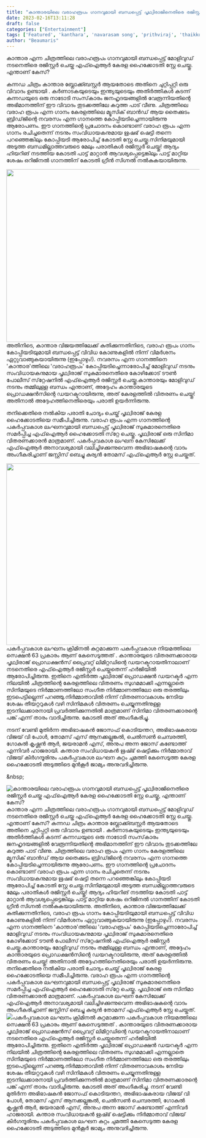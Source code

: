 ```yaml
---
title: "കാന്താരയിലെ വരാഹരൂപം ഗാനവുമായി ബന്ധപ്പെട്ട് പൃഥ്വിരാജിനെതിരെ രജിസ്റ്റർ ചെയ്ത എഫ്‌ഐആർ കേരള ഹൈക്കോടതി സ്റ്റേ ചെയ്തു, എന്താണ് കേസ്?"
date: 2023-02-16T13:11:28
draft: false
categories: ["Entertainment"]
tags: ['Featured', 'kanthara', 'navarasam song', 'prithviraj', 'thaikkudam', 'varaharoopam']
author: "Beaumaris"
---
```


കാന്താര എന്ന ചിത്രത്തിലെ വരാഹരൂപം ഗാനവുമായി ബന്ധപ്പെട്ട് മോളിവുഡ് നടനെതിരെ രജിസ്റ്റർ ചെയ്ത എഫ്‌ഐആർ കേരള ഹൈക്കോടതി സ്റ്റേ ചെയ്തു. എന്താണ് കേസ്?

കന്നഡ ചിത്രം കാന്താര ബ്ലോക്ക്ബസ്റ്റർ ആയതോടെ അതിനെ ചുറ്റിപ്പറ്റി ഒരു വിവാദം ഉണ്ടായി . കർണാടകയുടെയും ഇന്ത്യയുടെയും അതിർത്തികൾ കടന്ന് കന്നഡയുടെ ഒരു നാടോടി സംസ്‌കാരം ജനഹൃദയങ്ങളിൽ വേരൂന്നിയതിന്റെ അഭിമാനത്തിന് ഈ വിവാദം തുടക്കത്തിലേ കറുത്ത പാട് വീണു. ചിത്രത്തിലെ വരാഹ രൂപം എന്ന ഗാനം കേരളത്തിലെ മ്യൂസിക് ബാൻഡ് ആയ തൈക്കുടം ബ്രിഡ്‌ജിന്റെ നവരസം എന്ന ഗാനത്തെ കോപ്പിയടിച്ചെന്നായിരുന്നു ആരോപണം. ഈ ഗാനത്തിന്റെ പ്രചോദനം കൊണ്ടാണ് വരാഹ രൂപം എന്ന ഗാനം രചിച്ചതെന്ന് നടനും സംവിധായകനുമായ ഋഷഭ് ഷെട്ടി തന്നെ പറഞ്ഞെങ്കിലും കോപ്പിയടി ആരോപിച്ച് കോടതി സ്റ്റേ ചെയ്തു.സിനിമയുമായി അടുത്ത ബന്ധമില്ലാത്തവരുടെ മേലും പരാതികൾ രജിസ്റ്റർ ചെയ്തു! ആദ്യം ഹിയറിങ് നടത്തിയ കോടതി പാട്ട് മാറ്റാൻ ആവശ്യപ്പെട്ടെങ്കിലും പാട്ട് മാറ്റിയ ശേഷം ഒറിജിനൽ ഗാനത്തിന് കോടതി ഗ്രീൻ സിഗ്നൽ നൽകുകയായിരുന്നു.

<img class="size-large wp-image-383854 aligncenter" src="https://cdn.boolokam.com/articles/2023/02/ddddddf-1024x576.webp" alt="" width="800" height="450" />അതിനിടെ, കാന്താര വിജയത്തിലേക്ക് കുതിക്കുന്നതിനിടെ, വരാഹ രൂപം ഗാനം കോപ്പിയടിയുമായി ബന്ധപ്പെട്ട് വിവിധ കോണുകളിൽ നിന്ന് വിമർശനം ഏറ്റുവാങ്ങുകയായിരുന്നു (ഇപ്പോഴും!). നവരസം എന്ന ഗാനത്തിനെ 'കാന്താര'ത്തിലെ 'വരാഹരൂപം' കോപ്പിയടിച്ചെന്നാരോപിച്ച് മോളിവുഡ് നടനും സംവിധായകനുമായ പൃഥ്വിരാജ് സുകുമാരനെതിരെ കോഴിക്കോട് ടൗൺ പോലീസ് സ്‌റ്റേഷനിൽ എഫ്‌ഐആർ രജിസ്റ്റർ ചെയ്തു.കാന്താരയും മോളിവുഡ് നടനും തമ്മിലുള്ള ബന്ധം എന്താണ്, അദ്ദേഹം കാന്താരയുടെ പ്രൊഡക്ഷൻസിന്റെ ഡയറക്ടറായിരുന്നു, അത് കേരളത്തിൽ വിതരണം ചെയ്തു! അതിനാൽ അദ്ദേഹത്തിനെതിരെയും പരാതി ഉയർന്നിരുന്നു.

തനിക്കെതിരെ നൽകിയ പരാതി ചോദ്യം ചെയ്ത് പൃഥ്വിരാജ് കേരള ഹൈക്കോടതിയെ സമീപിച്ചിരുന്നു. വരാഹ രൂപം എന്ന ഗാനത്തിന്റെ പകർപ്പവകാശ ലംഘനവുമായി ബന്ധപ്പെട്ട് പൃഥ്വിരാജ് സുകുമാരനെതിരെ സമർപ്പിച്ച എഫ്‌ഐആർ ഹൈക്കോടതി സ്‌റ്റേ ചെയ്തു. പൃഥ്വിരാജ് ഒരു സിനിമാ വിതരണക്കാരൻ മാത്രമാണ്. പകർപ്പവകാശ ലംഘന കേസിലേക്ക് എഫ്‌ഐആർ അനാവശ്യമായി വലിച്ചിഴക്കുന്നുവെന്ന അഭിഭാഷകന്റെ വാദം അംഗീകരിച്ചാണ് ജസ്റ്റിസ് ബെച്ചു കുര്യൻ തോമസ് എഫ്‌ഐആർ സ്റ്റേ ചെയ്തത്.

<img class=" wp-image-383855 aligncenter" src="https://cdn.boolokam.com/articles/2023/02/wwfg-1.jpg" alt="" width="787" height="473" />പകർപ്പവകാശ ലംഘനം ക്രിമിനൽ കുറ്റമാക്കുന്ന പകർപ്പവകാശ നിയമത്തിലെ സെക്ഷൻ 63 പ്രകാരം ആണ് കേസെടുത്തത് . കാന്താരയുടെ വിതരണക്കാരായ പൃഥ്വിരാജ് പ്രൊഡക്ഷൻസ് പ്രൈവറ്റ് ലിമിറ്റഡിന്റെ ഡയറക്ടറായതിനാലാണ് നടനെതിരെ എഫ്‌ഐആർ രജിസ്റ്റർ ചെയ്തതെന്ന് ഹർജിയിൽ ആരോപിച്ചിരുന്നു. ഇതിനെ എതിർത്ത പൃഥ്വിരാജ് പ്രൊഡക്ഷൻ ഡയറക്ടർ എന്ന നിലയിൽ ചിത്രത്തിന്റെ കേരളത്തിലെ വിതരണം സുഗമമാക്കി എന്നല്ലാതെ സിനിമയുടെ നിർമ്മാണത്തിലോ സംഗീത നിർമ്മാണത്തിലോ ഒരു തരത്തിലും ഇടപെട്ടില്ലെന്ന് പറഞ്ഞു.നിർമ്മാതാവിൽ നിന്ന് വിതരണാവകാശം നേടിയ ശേഷം തീയറ്ററുകൾ വഴി സിനിമകൾ വിതരണം ചെയ്യുന്നതിനുള്ള ഇടനിലക്കാരനായി പ്രവർത്തിക്കുന്നതിൽ മാത്രമാണ് സിനിമാ വിതരണക്കാരന്റെ പങ്ക് എന്ന് താരം വാദിച്ചിരുന്നു. കോടതി അത് അംഗീകരിച്ചു.

നടന് വേണ്ടി മുതിർന്ന അഭിഭാഷകൻ ജോസഫ് കൊടിയന്തറ, അഭിഭാഷകരായ വിജയ് വി പോൾ, തോമസ് എസ് ആനക്കല്ലുങ്കൽ, ചെൽസൺ ചെമ്പരത്തി, ഗോകുൽ കൃഷ്ണൻ ആർ, ജയരാമൻ എസ്, അനുപ അന്ന ജോസ് കണ്ടോത്ത് എന്നിവർ ഹാജരായി. കന്താര സംവിധായകൻ ഋഷ്ഭ് ഷെട്ടിക്കും നിർമ്മാതാവ് വിജയ് കിർഗന്ദൂരിനും പകർപ്പവകാശ ലംഘന കുറ്റം ചുമത്തി കേസെടുത്ത കേരള ഹൈക്കോടതി അടുത്തിടെ മുൻകൂർ ജാമ്യം അനുവദിച്ചിരുന്നു.

&amp;nbsp;


![കാന്താരയിലെ വരാഹരൂപം ഗാനവുമായി ബന്ധപ്പെട്ട് പൃഥ്വിരാജിനെതിരെ രജിസ്റ്റർ ചെയ്ത എഫ്‌ഐആർ കേരള ഹൈക്കോടതി സ്റ്റേ ചെയ്തു, എന്താണ് കേസ്?](https://cdn.boolokam.com/articles/2023/02/ddddddf-1024x576.webp)കാന്താര എന്ന ചിത്രത്തിലെ വരാഹരൂപം ഗാനവുമായി ബന്ധപ്പെട്ട് മോളിവുഡ് നടനെതിരെ രജിസ്റ്റർ ചെയ്ത എഫ്‌ഐആർ കേരള ഹൈക്കോടതി സ്റ്റേ ചെയ്തു. എന്താണ് കേസ്? കന്നഡ ചിത്രം കാന്താര ബ്ലോക്ക്ബസ്റ്റർ ആയതോടെ അതിനെ ചുറ്റിപ്പറ്റി ഒരു വിവാദം ഉണ്ടായി . കർണാടകയുടെയും ഇന്ത്യയുടെയും അതിർത്തികൾ കടന്ന് കന്നഡയുടെ ഒരു നാടോടി സംസ്‌കാരം ജനഹൃദയങ്ങളിൽ വേരൂന്നിയതിന്റെ അഭിമാനത്തിന് ഈ വിവാദം തുടക്കത്തിലേ കറുത്ത പാട് വീണു. ചിത്രത്തിലെ വരാഹ രൂപം എന്ന ഗാനം കേരളത്തിലെ മ്യൂസിക് ബാൻഡ് ആയ തൈക്കുടം ബ്രിഡ്‌ജിന്റെ നവരസം എന്ന ഗാനത്തെ കോപ്പിയടിച്ചെന്നായിരുന്നു ആരോപണം. ഈ ഗാനത്തിന്റെ പ്രചോദനം കൊണ്ടാണ് വരാഹ രൂപം എന്ന ഗാനം രചിച്ചതെന്ന് നടനും സംവിധായകനുമായ ഋഷഭ് ഷെട്ടി തന്നെ പറഞ്ഞെങ്കിലും കോപ്പിയടി ആരോപിച്ച് കോടതി സ്റ്റേ ചെയ്തു.സിനിമയുമായി അടുത്ത ബന്ധമില്ലാത്തവരുടെ മേലും പരാതികൾ രജിസ്റ്റർ ചെയ്തു! ആദ്യം ഹിയറിങ് നടത്തിയ കോടതി പാട്ട് മാറ്റാൻ ആവശ്യപ്പെട്ടെങ്കിലും പാട്ട് മാറ്റിയ ശേഷം ഒറിജിനൽ ഗാനത്തിന് കോടതി ഗ്രീൻ സിഗ്നൽ നൽകുകയായിരുന്നു. അതിനിടെ, കാന്താര വിജയത്തിലേക്ക് കുതിക്കുന്നതിനിടെ, വരാഹ രൂപം ഗാനം കോപ്പിയടിയുമായി ബന്ധപ്പെട്ട് വിവിധ കോണുകളിൽ നിന്ന് വിമർശനം ഏറ്റുവാങ്ങുകയായിരുന്നു (ഇപ്പോഴും!). നവരസം എന്ന ഗാനത്തിനെ 'കാന്താര'ത്തിലെ 'വരാഹരൂപം' കോപ്പിയടിച്ചെന്നാരോപിച്ച് മോളിവുഡ് നടനും സംവിധായകനുമായ പൃഥ്വിരാജ് സുകുമാരനെതിരെ കോഴിക്കോട് ടൗൺ പോലീസ് സ്‌റ്റേഷനിൽ എഫ്‌ഐആർ രജിസ്റ്റർ ചെയ്തു.കാന്താരയും മോളിവുഡ് നടനും തമ്മിലുള്ള ബന്ധം എന്താണ്, അദ്ദേഹം കാന്താരയുടെ പ്രൊഡക്ഷൻസിന്റെ ഡയറക്ടറായിരുന്നു, അത് കേരളത്തിൽ വിതരണം ചെയ്തു! അതിനാൽ അദ്ദേഹത്തിനെതിരെയും പരാതി ഉയർന്നിരുന്നു. തനിക്കെതിരെ നൽകിയ പരാതി ചോദ്യം ചെയ്ത് പൃഥ്വിരാജ് കേരള ഹൈക്കോടതിയെ സമീപിച്ചിരുന്നു. വരാഹ രൂപം എന്ന ഗാനത്തിന്റെ പകർപ്പവകാശ ലംഘനവുമായി ബന്ധപ്പെട്ട് പൃഥ്വിരാജ് സുകുമാരനെതിരെ സമർപ്പിച്ച എഫ്‌ഐആർ ഹൈക്കോടതി സ്‌റ്റേ ചെയ്തു. പൃഥ്വിരാജ് ഒരു സിനിമാ വിതരണക്കാരൻ മാത്രമാണ്. പകർപ്പവകാശ ലംഘന കേസിലേക്ക് എഫ്‌ഐആർ അനാവശ്യമായി വലിച്ചിഴക്കുന്നുവെന്ന അഭിഭാഷകന്റെ വാദം അംഗീകരിച്ചാണ് ജസ്റ്റിസ് ബെച്ചു കുര്യൻ തോമസ് എഫ്‌ഐആർ സ്റ്റേ ചെയ്തത്. ![](https://cdn.boolokam.com/articles/2023/02/wwfg-1.jpg)പകർപ്പവകാശ ലംഘനം ക്രിമിനൽ കുറ്റമാക്കുന്ന പകർപ്പവകാശ നിയമത്തിലെ സെക്ഷൻ 63 പ്രകാരം ആണ് കേസെടുത്തത് . കാന്താരയുടെ വിതരണക്കാരായ പൃഥ്വിരാജ് പ്രൊഡക്ഷൻസ് പ്രൈവറ്റ് ലിമിറ്റഡിന്റെ ഡയറക്ടറായതിനാലാണ് നടനെതിരെ എഫ്‌ഐആർ രജിസ്റ്റർ ചെയ്തതെന്ന് ഹർജിയിൽ ആരോപിച്ചിരുന്നു. ഇതിനെ എതിർത്ത പൃഥ്വിരാജ് പ്രൊഡക്ഷൻ ഡയറക്ടർ എന്ന നിലയിൽ ചിത്രത്തിന്റെ കേരളത്തിലെ വിതരണം സുഗമമാക്കി എന്നല്ലാതെ സിനിമയുടെ നിർമ്മാണത്തിലോ സംഗീത നിർമ്മാണത്തിലോ ഒരു തരത്തിലും ഇടപെട്ടില്ലെന്ന് പറഞ്ഞു.നിർമ്മാതാവിൽ നിന്ന് വിതരണാവകാശം നേടിയ ശേഷം തീയറ്ററുകൾ വഴി സിനിമകൾ വിതരണം ചെയ്യുന്നതിനുള്ള ഇടനിലക്കാരനായി പ്രവർത്തിക്കുന്നതിൽ മാത്രമാണ് സിനിമാ വിതരണക്കാരന്റെ പങ്ക് എന്ന് താരം വാദിച്ചിരുന്നു. കോടതി അത് അംഗീകരിച്ചു. നടന് വേണ്ടി മുതിർന്ന അഭിഭാഷകൻ ജോസഫ് കൊടിയന്തറ, അഭിഭാഷകരായ വിജയ് വി പോൾ, തോമസ് എസ് ആനക്കല്ലുങ്കൽ, ചെൽസൺ ചെമ്പരത്തി, ഗോകുൽ കൃഷ്ണൻ ആർ, ജയരാമൻ എസ്, അനുപ അന്ന ജോസ് കണ്ടോത്ത് എന്നിവർ ഹാജരായി. കന്താര സംവിധായകൻ ഋഷ്ഭ് ഷെട്ടിക്കും നിർമ്മാതാവ് വിജയ് കിർഗന്ദൂരിനും പകർപ്പവകാശ ലംഘന കുറ്റം ചുമത്തി കേസെടുത്ത കേരള ഹൈക്കോടതി അടുത്തിടെ മുൻകൂർ ജാമ്യം അനുവദിച്ചിരുന്നു. &nbsp;

